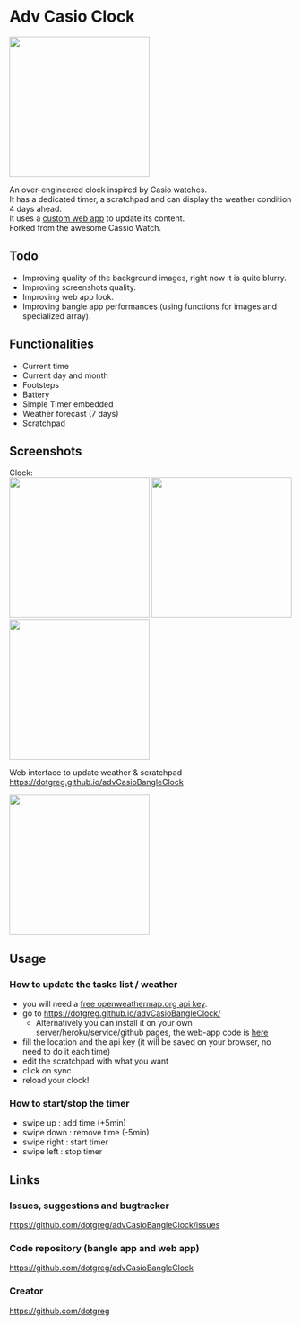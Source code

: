 # Adv Casio Clock

<img src="https://user-images.githubusercontent.com/2981891/175355586-1dfc0d66-6555-4385-b124-1605fdb71a11.jpg" width="250" />

An over-engineered clock inspired by Casio watches.<br/>
It has a dedicated timer, a scratchpad and can display the weather condition 4 days ahead.<br/>
It uses a <a target="_blank" href="https://dotgreg.github.io/advCasioBangleClock/">custom web app</a> to update its content.<br/>
Forked from the awesome Cassio Watch.<br/>

## Todo

- Improving quality of the background images, right now it is quite blurry.
- Improving screenshots quality.
- Improving web app look.
- Improving bangle app performances (using functions for images and specialized array).

## Functionalities

- Current time
- Current day and month
- Footsteps
- Battery
- Simple Timer embedded  
- Weather forecast (7 days)
- Scratchpad 

## Screenshots
Clock:<br/>
<img src="https://user-images.githubusercontent.com/2981891/175519126-049caf93-73d0-4472-9650-33b28f80843c.jpg" width="250" />
<img src="https://user-images.githubusercontent.com/2981891/175519128-96926e32-2165-4c61-9364-843440304bb9.jpg" width="250" />
<img src="https://user-images.githubusercontent.com/2981891/175519130-4921073c-48fc-4c29-932d-d42acc3b395c.jpg" width="250" />

Web interface to update weather & scratchpad <br/>
<a target="_blank" ref="https://dotgreg.github.io/advCasioBangleClock/">https://dotgreg.github.io/advCasioBangleClock</a> 

<img src="https://user-images.githubusercontent.com/2981891/175519121-851bb209-7192-40db-a014-490c344f7597.jpg" width="250" />

## Usage
### How to update the tasks list / weather
- you will need a <a target="_blank" href="https://openweathermap.org/price#weather">free openweathermap.org api key</a>. 
- go to https://dotgreg.github.io/advCasioBangleClock/
  - Alternatively you can install it on your own server/heroku/service/github pages, the web-app code is <a target="_blank" href="https://github.com/dotgreg/advCasioBangleClock/tree/master/web-app">here</a>
- fill the location and the api key (it will be saved on your browser, no need to do it each time)
- edit the scratchpad with what you want
- click on sync
- reload your clock!

### How to start/stop the timer
- swipe up : add time (+5min)
- swipe down : remove time (-5min)
- swipe right : start timer
- swipe left : stop timer

## Links
### Issues, suggestions and bugtracker
<a target="_blank" href="https://github.com/dotgreg/advCasioBangleClock/issues">https://github.com/dotgreg/advCasioBangleClock/issues</a>

### Code repository (bangle app and web app)
<a target="_blank" href="https://github.com/dotgreg/advCasioBangleClock">https://github.com/dotgreg/advCasioBangleClock</a>

### Creator 
<a target="_blank" href="https://github.com/dotgreg">https://github.com/dotgreg</a>
